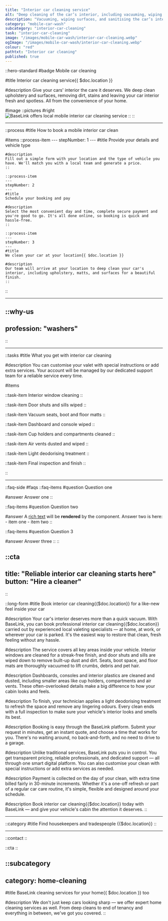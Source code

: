 ```yaml
---
title: "Interior car cleaning service"
alt: "Deep cleaning of the car’s interior, including vacuuming, wiping surfaces, and sanitising"
description: "Vacuuming, wiping surfaces, and sanitising the car’s interior "
category: "mobile-car-wash"
subcategory: "interior-car-cleaning"
task: "interior-car-cleaning"
image: "/images/mobile-car-wash/interior-car-cleaning.webp"
ogImage: "/images/mobile-car-wash/interior-car-cleaning.webp"
colour: "red"
pathtxt: "Interior car cleaning"
published: true
---
```


::hero-standard
#badge
Mobile car cleaning

#title
Interior car cleaning service{{ $doc.location }}

#description
Give your cars' interior the care it deserves. We deep clean upholstery and surfaces, removing dirt, stains and leaving your car interior fresh and spotless. All from the convenience of your home.

#image
    ::pictures
    #right
    ![BaseLink offers local mobile interior car cleaning service](/images/mobile-car-wash/interior-car-cleaning.webp)
    ::
::

---

::process
#title
How to book a mobile interior car clean

#items
    ::process-item
    ---
    stepNumber: 1
    ---
    #title
    Provide your details and vehicle type

    #description
    Fill out a simple form with your location and the type of vehicle you have. We'll match you with a local team and generate a price.
    ::
    
    ::process-item
    ---
    stepNumber: 2
    ---
    #title
    Schedule your booking and pay

    #description
    Select the most convenient day and time, complete secure payment and you're good to go. It's all done online, so booking is quick and hassle-free.
    ::

    ::process-item
    ---
    stepNumber: 3
    ---
    #title
    We clean your car at your location{{ $doc.location }}

    #description
    Our team will arrive at your location to deep clean your car's interior, including upholstery, matts, and surfaces for a beautiful finish.
    ::
::

---

::why-us
---
profession: "washers"
---
::

---

::tasks
#title
What you get with interior car cleaning

#description
You can customise your valet with special instructions or add extra services. Your account will be managed by our dedicated support team for a reliable service every time.

#items
    
  ::task-item
  Interior window cleaning
  ::

  ::task-item
  Door shuts and sills wiped
  ::
  
  ::task-item
  Vacuum seats, boot and floor matts
  ::

  ::task-item
  Dashboard and console wiped
  ::

  ::task-item
  Cup holders and compartments cleaned
  ::

  ::task-item
  Air vents dusted and wiped
  ::

  ::task-item
  Light deodorising treatment
  ::

  ::task-item
  Final inspection and finish
  ::

::

---

::faq-side
#faqs
  ::faq-items
  #question
  Question one

  #answer
  Answer one
  ::

  ::faq-items
  #question
  Question two

  #answer
  A [rich text](/services/commercial-cleaning) will be **rendered** by the component.
  Answer two is here:
    - item one
    - item two
  ::

  ::faq-items
  #question
  Question 3

  #answer
  Answer three
  ::
::

::cta
---
title: "Reliable interior car cleaning starts here"
button: "Hire a cleaner"
---
::

::long-form
#title
Book interior car cleaning{{$doc.location}} for a like-new feel inside your car

#description
Your car's interior deserves more than a quick vacuum. With BaseLink, you can book professional interior car cleaning{{$doc.location}} carried out by experienced local valeting specialists — at home, at work, or wherever your car is parked. It's the easiest way to restore that clean, fresh feeling without any hassle.

#description
The service covers all key areas inside your vehicle. Interior windows are cleaned for a streak-free finish, and door shuts and sills are wiped down to remove built-up dust and dirt. Seats, boot space, and floor mats are thoroughly vacuumed to lift crumbs, debris and pet hair.

#description
Dashboards, consoles and interior plastics are cleaned and dusted, including smaller areas like cup holders, compartments and air vents. These often-overlooked details make a big difference to how your cabin looks and feels.

#description
To finish, your technician applies a light deodorising treatment to refresh the space and remove any lingering odours. Every clean ends with a full inspection to make sure your vehicle's interior looks and smells its best.

#description
Booking is easy through the BaseLink platform. Submit your request in minutes, get an instant quote, and choose a time that works for you. There's no waiting around, no back-and-forth, and no need to drive to a garage.

#description
Unlike traditional services, BaseLink puts you in control. You get transparent pricing, reliable professionals, and dedicated support — all through one smart digital platform. You can also customise your clean with special instructions or add extra services as needed.

#description
Payment is collected on the day of your clean, with extra time billed fairly in 30-minute increments. Whether it's a one-off refresh or part of a regular car care routine, it's simple, flexible and designed around your schedule.

#description
Book interior car cleaning{{$doc.location}} today with BaseLink — and give your vehicle's cabin the attention it deserves.
::

---

::category
#title
Find housekeepers and tradespeople {{$doc.location}}
::

---

::contact
::

::cta
::

::subcategory
---
category: home-cleaning
---
#title
BaseLink cleaning services for your home{{ $doc.location }} too

#description
We don't just keep cars looking sharp — we offer expert home cleaning services as well. From deep cleans to end of tenancy and everything in between, we've got you covered.
::